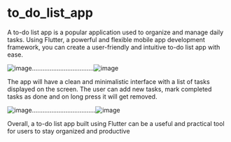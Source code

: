 # to_do_list_app
A to-do list app is a popular application used to organize and manage daily tasks. Using Flutter, a powerful and flexible mobile app development framework, you can create a user-friendly and intuitive to-do list app with ease.

![image](https://user-images.githubusercontent.com/91030529/231207720-7d342a38-a8ef-45d3-84eb-df5275cf8268.png)...................................![image](https://user-images.githubusercontent.com/91030529/231210186-24a8ee4d-bc1e-4e10-8d7c-a8baeec4cca2.png)



The app will have a clean and minimalistic interface with a list of tasks displayed on the screen. The user can add new tasks, mark completed tasks as done and on long press it will get removed.

![image](https://user-images.githubusercontent.com/91030529/231209151-aa0f2fe9-122f-4b79-899c-b0a248eba812.png)....................................![image](https://user-images.githubusercontent.com/91030529/231210324-7874c261-b69c-4ba1-8f2d-7b3b3dadabd7.png)









Overall, a to-do list app built using Flutter can be a useful and practical tool for users to stay organized and productive
